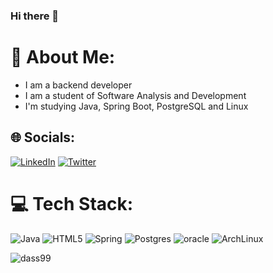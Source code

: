 ### Hi there 👋

# 💫 About Me:
- I am a backend developer
- I am a student of Software Analysis and Development
- I'm studying Java, Spring Boot, PostgreSQL and Linux

## 🌐 Socials:
[![LinkedIn](https://img.shields.io/badge/LinkedIn-0077B5?style=for-the-badge&logo=linkedin&logoColor=white
)](https://www.linkedin.com/in/douglas-s-santos1603/)
[![Twitter](https://img.shields.io/badge/Twitter-1DA1F2?style=for-the-badge&logo=twitter&logoColor=white
)](https://twitter.com/CiclopeDoRj)

# 💻 Tech Stack:
![Java](https://img.shields.io/badge/java-%23ED8B00.svg?style=for-the-badge&logo=java&logoColor=white) 
![HTML5](https://img.shields.io/badge/html5-%23E34F26.svg?style=for-the-badge&logo=html5&logoColor=white)
![Spring](https://img.shields.io/badge/spring-%236DB33F.svg?style=for-the-badge&logo=spring&logoColor=white)
![Postgres](https://img.shields.io/badge/PostgreSQL-316192?style=for-the-badge&logo=postgresql&logoColor=white)
![oracle](https://img.shields.io/badge/Oracle-F80000?style=for-the-badge&logo=Oracle&logoColor=white)
![ArchLinux](https://img.shields.io/badge/Arch_Linux-1793D1?style=for-the-badge&logo=arch-linux&logoColor=white)


![dass99](https://github-readme-stats.vercel.app/api?username=dass99&show_icons=true&theme=chartreuse-dark)
